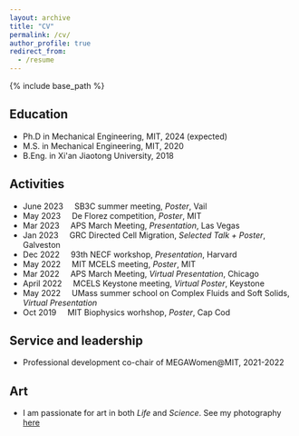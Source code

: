 ```yaml
---
layout: archive
title: "CV"
permalink: /cv/
author_profile: true
redirect_from:
  - /resume
---
```


{% include base_path %}

## Education
* Ph.D in Mechanical Engineering, MIT, 2024 (expected)
* M.S. in Mechanical Engineering, MIT, 2020
* B.Eng. in Xi'an Jiaotong University, 2018

## Activities
* June 2023 &nbsp;&nbsp;&nbsp; SB3C summer meeting, *Poster*, Vail
* May 2023 &nbsp;&nbsp;&nbsp; De Florez competition, *Poster*, MIT
* Mar 2023 &nbsp;&nbsp;&nbsp; APS March Meeting, *Presentation*, Las Vegas
* Jan 2023 &nbsp;&nbsp;&nbsp; GRC Directed Cell Migration, *Selected Talk + Poster*, Galveston
* Dec 2022 &nbsp;&nbsp;&nbsp; 93th NECF workshop, *Presentation*, Harvard
* May 2022 &nbsp;&nbsp;&nbsp; MIT MCELS meeting, *Poster*, MIT
* Mar 2022 &nbsp;&nbsp;&nbsp; APS March Meeting, *Virtual Presentation*, Chicago
* April 2022 &nbsp;&nbsp;&nbsp; MCELS Keystone meeting, *Virtual Poster*, Keystone
* May 2022 &nbsp;&nbsp;&nbsp; UMass summer school on Complex Fluids and Soft Solids, *Virtual Presentation*
* Oct 2019 &nbsp;&nbsp;&nbsp; MIT Biophysics worhshop, *Poster*, Cap Cod
  
## Service and leadership
* Professional development co-chair of MEGAWomen@MIT, 2021-2022

## Art
* I am passionate for art in both *Life* and *Science*. See my photography [here](https://www.instagram.com/photogallery.wenhui/)
